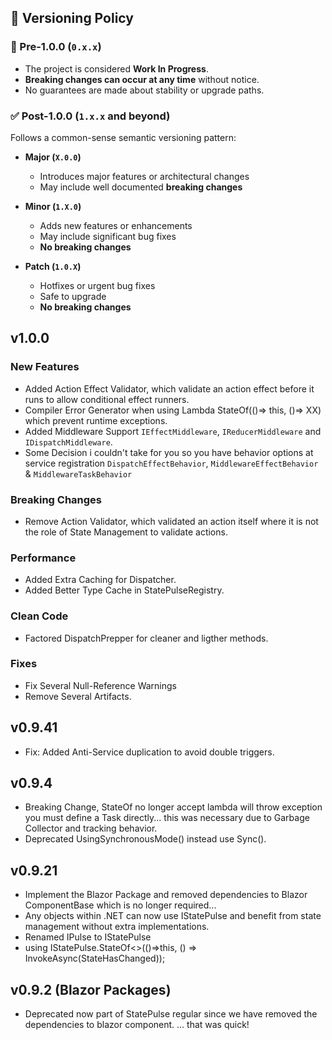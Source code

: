 ﻿## 🔖 Versioning Policy

### 🚧 Pre-1.0.0 (`0.x.x`)

- The project is considered **Work In Progress**.
- **Breaking changes can occur at any time** without notice.
- No guarantees are made about stability or upgrade paths.

### ✅ Post-1.0.0 (`1.x.x` and beyond)

Follows a common-sense semantic versioning pattern:

- **Major (`X.0.0`)**  
  
  - Introduces major features or architectural changes  
  - May include well documented **breaking changes**

- **Minor (`1.X.0`)**  
  
  - Adds new features or enhancements  
  - May include significant bug fixes  
  - **No breaking changes**

- **Patch (`1.0.X`)**  
  
  - Hotfixes or urgent bug fixes  
  - Safe to upgrade  
  - **No breaking changes**
  

## v1.0.0
### New Features
- Added Action Effect Validator, which validate an action effect before it runs to allow conditional effect runners.
- Compiler Error Generator when using Lambda StateOf(()=> this, ()=> XX) which prevent runtime exceptions.
- Added Middleware Support ```IEffectMiddleware```, ```IReducerMiddleware``` and ```IDispatchMiddleware```.
- Some Decision i couldn't take for you so you have behavior options at service registration ```DispatchEffectBehavior```, ```MiddlewareEffectBehavior``` & ```MiddlewareTaskBehavior```
### Breaking Changes
- Remove Action Validator, which validated an action itself where it is not the role of State Management to validate actions.
### Performance
- Added Extra Caching for Dispatcher.
- Added Better Type Cache in StatePulseRegistry.
### Clean Code
- Factored DispatchPrepper for cleaner and ligther methods.
### Fixes
- Fix Several Null-Reference Warnings
- Remove Several Artifacts.

## v0.9.41
- Fix: Added Anti-Service duplication to avoid double triggers.

## v0.9.4
- Breaking Change, StateOf no longer accept lambda will throw exception you must define a Task directly... this was necessary due to Garbage Collector and tracking behavior.
- Deprecated UsingSynchronousMode() instead use Sync().

## v0.9.21
- Implement the Blazor Package and removed dependencies to Blazor ComponentBase which is no longer required... 
- Any objects within .NET can now use IStatePulse and benefit from state management without extra implementations.
- Renamed IPulse to IStatePulse
- using IStatePulse.StateOf<>(()=>this, () => InvokeAsync(StateHasChanged));


## v0.9.2 (Blazor Packages)
- Deprecated now part of StatePulse regular since we have removed the dependencies to blazor component.
... that was quick!


